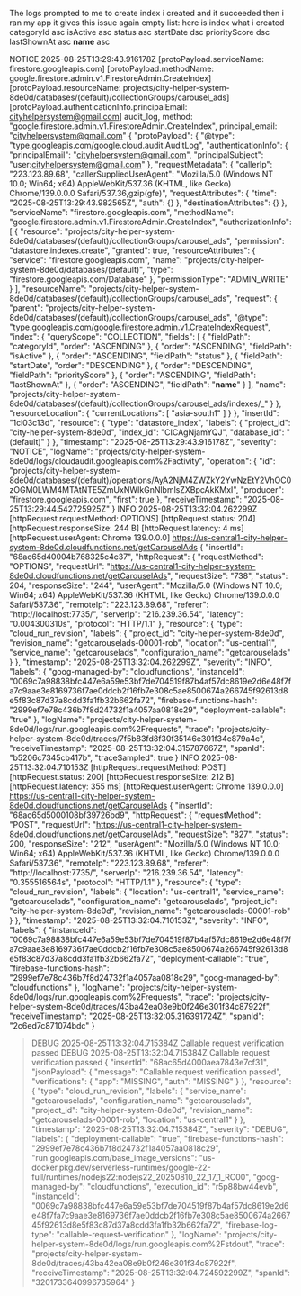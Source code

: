 The logs prompted to me to create index i created and it succeeded then i ran my app it gives this issue again empty list: here is index what i created 
categoryId asc
isActive asc
status asc
startDate dsc
priorityScore dsc
lastShownAt asc
__name__ asc



NOTICE 2025-08-25T13:29:43.916178Z [protoPayload.serviceName: firestore.googleapis.com] [protoPayload.methodName: google.firestore.admin.v1.FirestoreAdmin.CreateIndex] [protoPayload.resourceName: projects/city-helper-system-8de0d/databases/(default)/collectionGroups/carousel_ads] [protoPayload.authenticationInfo.principalEmail: cityhelpersystem@gmail.com] audit_log, method: "google.firestore.admin.v1.FirestoreAdmin.CreateIndex", principal_email: "cityhelpersystem@gmail.com"
  {
    "protoPayload": {
      "@type": "type.googleapis.com/google.cloud.audit.AuditLog",
      "authenticationInfo": {
        "principalEmail": "cityhelpersystem@gmail.com",
        "principalSubject": "user:cityhelpersystem@gmail.com"
      },
      "requestMetadata": {
        "callerIp": "223.123.89.68",
        "callerSuppliedUserAgent": "Mozilla/5.0 (Windows NT 10.0; Win64; x64) AppleWebKit/537.36 (KHTML, like Gecko) Chrome/139.0.0.0 Safari/537.36,gzip(gfe)",
        "requestAttributes": {
          "time": "2025-08-25T13:29:43.982565Z",
          "auth": {}
        },
        "destinationAttributes": {}
      },
      "serviceName": "firestore.googleapis.com",
      "methodName": "google.firestore.admin.v1.FirestoreAdmin.CreateIndex",
      "authorizationInfo": [
        {
          "resource": "projects/city-helper-system-8de0d/databases/(default)/collectionGroups/carousel_ads",
          "permission": "datastore.indexes.create",
          "granted": true,
          "resourceAttributes": {
            "service": "firestore.googleapis.com",
            "name": "projects/city-helper-system-8de0d/databases/(default)",
            "type": "firestore.googleapis.com/Database"
          },
          "permissionType": "ADMIN_WRITE"
        }
      ],
      "resourceName": "projects/city-helper-system-8de0d/databases/(default)/collectionGroups/carousel_ads",
      "request": {
        "parent": "projects/city-helper-system-8de0d/databases/(default)/collectionGroups/carousel_ads",
        "@type": "type.googleapis.com/google.firestore.admin.v1.CreateIndexRequest",
        "index": {
          "queryScope": "COLLECTION",
          "fields": [
            {
              "fieldPath": "categoryId",
              "order": "ASCENDING"
            },
            {
              "order": "ASCENDING",
              "fieldPath": "isActive"
            },
            {
              "order": "ASCENDING",
              "fieldPath": "status"
            },
            {
              "fieldPath": "startDate",
              "order": "DESCENDING"
            },
            {
              "order": "DESCENDING",
              "fieldPath": "priorityScore"
            },
            {
              "order": "ASCENDING",
              "fieldPath": "lastShownAt"
            },
            {
              "order": "ASCENDING",
              "fieldPath": "__name__"
            }
          ],
          "name": "projects/city-helper-system-8de0d/databases/(default)/collectionGroups/carousel_ads/indexes/_"
        }
      },
      "resourceLocation": {
        "currentLocations": [
          "asia-south1"
        ]
      }
    },
    "insertId": "1cl03c13d",
    "resource": {
      "type": "datastore_index",
      "labels": {
        "project_id": "city-helper-system-8de0d",
        "index_id": "CICAgNjamYQJ",
        "database_id": "(default)"
      }
    },
    "timestamp": "2025-08-25T13:29:43.916178Z",
    "severity": "NOTICE",
    "logName": "projects/city-helper-system-8de0d/logs/cloudaudit.googleapis.com%2Factivity",
    "operation": {
      "id": "projects/city-helper-system-8de0d/databases/(default)/operations/AyA2NjM4ZWZkY2YwNzEtY2VhOC0zOGM0LWM4MTAtNTE5ZmUxNWIkGnNlbmlsZXBpcAkKMxI",
      "producer": "firestore.googleapis.com",
      "first": true
    },
    "receiveTimestamp": "2025-08-25T13:29:44.542725925Z"
  }
INFO 2025-08-25T13:32:04.262299Z [httpRequest.requestMethod: OPTIONS] [httpRequest.status: 204] [httpRequest.responseSize: 244 B] [httpRequest.latency: 4 ms] [httpRequest.userAgent: Chrome 139.0.0.0] https://us-central1-city-helper-system-8de0d.cloudfunctions.net/getCarouselAds
  {
    "insertId": "68ac65d40004b768325c4c37",
    "httpRequest": {
      "requestMethod": "OPTIONS",
      "requestUrl": "https://us-central1-city-helper-system-8de0d.cloudfunctions.net/getCarouselAds",
      "requestSize": "738",
      "status": 204,
      "responseSize": "244",
      "userAgent": "Mozilla/5.0 (Windows NT 10.0; Win64; x64) AppleWebKit/537.36 (KHTML, like Gecko) Chrome/139.0.0.0 Safari/537.36",
      "remoteIp": "223.123.89.68",
      "referer": "http://localhost:7735/",
      "serverIp": "216.239.36.54",
      "latency": "0.004300310s",
      "protocol": "HTTP/1.1"
    },
    "resource": {
      "type": "cloud_run_revision",
      "labels": {
        "project_id": "city-helper-system-8de0d",
        "revision_name": "getcarouselads-00001-rob",
        "location": "us-central1",
        "service_name": "getcarouselads",
        "configuration_name": "getcarouselads"
      }
    },
    "timestamp": "2025-08-25T13:32:04.262299Z",
    "severity": "INFO",
    "labels": {
      "goog-managed-by": "cloudfunctions",
      "instanceId": "0069c7a98838bfc447e6a59e53bf7de704519f87b4af57dc8619e2d6e48f7fa7c9aae3e8169736f7ae0ddcb2f16fb7e308c5ae8500674a266745f92613d8e5f83c87d37a8cdd3fa1fb32b662fa72",
      "firebase-functions-hash": "2999ef7e78c436b7f8d24732f1a4057aa0818c29",
      "deployment-callable": "true"
    },
    "logName": "projects/city-helper-system-8de0d/logs/run.googleapis.com%2Frequests",
    "trace": "projects/city-helper-system-8de0d/traces/7f5b83fd8f30f35146e301f34c879a4c",
    "receiveTimestamp": "2025-08-25T13:32:04.315787667Z",
    "spanId": "b5206c7345cb417b",
    "traceSampled": true
  }
INFO 2025-08-25T13:32:04.710153Z [httpRequest.requestMethod: POST] [httpRequest.status: 200] [httpRequest.responseSize: 212 B] [httpRequest.latency: 355 ms] [httpRequest.userAgent: Chrome 139.0.0.0] https://us-central1-city-helper-system-8de0d.cloudfunctions.net/getCarouselAds
  {
    "insertId": "68ac65d5000108bf39726bd9",
    "httpRequest": {
      "requestMethod": "POST",
      "requestUrl": "https://us-central1-city-helper-system-8de0d.cloudfunctions.net/getCarouselAds",
      "requestSize": "827",
      "status": 200,
      "responseSize": "212",
      "userAgent": "Mozilla/5.0 (Windows NT 10.0; Win64; x64) AppleWebKit/537.36 (KHTML, like Gecko) Chrome/139.0.0.0 Safari/537.36",
      "remoteIp": "223.123.89.68",
      "referer": "http://localhost:7735/",
      "serverIp": "216.239.36.54",
      "latency": "0.355516564s",
      "protocol": "HTTP/1.1"
    },
    "resource": {
      "type": "cloud_run_revision",
      "labels": {
        "location": "us-central1",
        "service_name": "getcarouselads",
        "configuration_name": "getcarouselads",
        "project_id": "city-helper-system-8de0d",
        "revision_name": "getcarouselads-00001-rob"
      }
    },
    "timestamp": "2025-08-25T13:32:04.710153Z",
    "severity": "INFO",
    "labels": {
      "instanceId": "0069c7a98838bfc447e6a59e53bf7de704519f87b4af57dc8619e2d6e48f7fa7c9aae3e8169736f7ae0ddcb2f16fb7e308c5ae8500674a266745f92613d8e5f83c87d37a8cdd3fa1fb32b662fa72",
      "deployment-callable": "true",
      "firebase-functions-hash": "2999ef7e78c436b7f8d24732f1a4057aa0818c29",
      "goog-managed-by": "cloudfunctions"
    },
    "logName": "projects/city-helper-system-8de0d/logs/run.googleapis.com%2Frequests",
    "trace": "projects/city-helper-system-8de0d/traces/43ba42ea08e9b0f246e301f34c87922f",
    "receiveTimestamp": "2025-08-25T13:32:05.316391724Z",
    "spanId": "2c6ed7c871074bdc"
  }
> DEBUG 2025-08-25T13:32:04.715384Z Callable request verification passed
DEBUG 2025-08-25T13:32:04.715384Z Callable request verification passed
  {
    "insertId": "68ac65d4000aea7843e7cf31",
    "jsonPayload": {
      "message": "Callable request verification passed",
      "verifications": {
        "app": "MISSING",
        "auth": "MISSING"
      }
    },
    "resource": {
      "type": "cloud_run_revision",
      "labels": {
        "service_name": "getcarouselads",
        "configuration_name": "getcarouselads",
        "project_id": "city-helper-system-8de0d",
        "revision_name": "getcarouselads-00001-rob",
        "location": "us-central1"
      }
    },
    "timestamp": "2025-08-25T13:32:04.715384Z",
    "severity": "DEBUG",
    "labels": {
      "deployment-callable": "true",
      "firebase-functions-hash": "2999ef7e78c436b7f8d24732f1a4057aa0818c29",
      "run.googleapis.com/base_image_versions": "us-docker.pkg.dev/serverless-runtimes/google-22-full/runtimes/nodejs22:nodejs22_20250810_22_17_1_RC00",
      "goog-managed-by": "cloudfunctions",
      "execution_id": "r5p88bw44evb",
      "instanceId": "0069c7a98838bfc447e6a59e53bf7de704519f87b4af57dc8619e2d6e48f7fa7c9aae3e8169736f7ae0ddcb2f16fb7e308c5ae8500674a266745f92613d8e5f83c87d37a8cdd3fa1fb32b662fa72",
      "firebase-log-type": "callable-request-verification"
    },
    "logName": "projects/city-helper-system-8de0d/logs/run.googleapis.com%2Fstdout",
    "trace": "projects/city-helper-system-8de0d/traces/43ba42ea08e9b0f246e301f34c87922f",
    "receiveTimestamp": "2025-08-25T13:32:04.724592299Z",
    "spanId": "3201733640996735964"
  }
